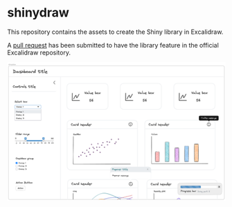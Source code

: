 # shinydraw
This repository contains the assets to create the Shiny library in Excalidraw.

A [pull request](https://github.com/excalidraw/excalidraw-libraries/pull/1375) 
has been submitted to have the library feature in the official Excalidraw repository.

<img src='images/prototype.png' align="centre"/>